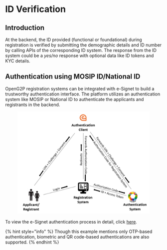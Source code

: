 # ID Verification

## Introduction

At the backend, the ID provided (functional or foundational) during registration is verified by submitting the demographic details and ID number by calling APIs of the corresponding ID system. The response from the ID system could be a _yes/no_ response with optional data like ID tokens and KYC details.

## Authentication using MOSIP ID/National ID

OpenG2P registration systems can be integrated with e-Signet to build a trustworthy authentication interface. The platform utilizes an authentication system like MOSIP or National ID to authenticate the applicants and registrants in the backend.&#x20;

<figure><img src="../.gitbook/assets/id-authentication.png" alt=""><figcaption></figcaption></figure>

To view the e-Signet authentication process in detail, click [here](../integrations/integration-with-mosip/integration-with-e-signet.md).

{% hint style="info" %}
Though this example mentions only OTP-based authentication, biometric and QR code-based authentications are also supported.
{% endhint %}

##
